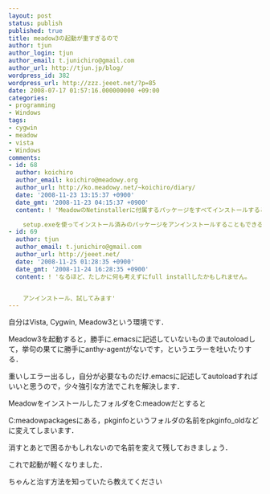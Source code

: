 ```yaml
---
layout: post
status: publish
published: true
title: meadow3の起動が重すぎるので
author: tjun
author_login: tjun
author_email: t.junichiro@gmail.com
author_url: http://tjun.jp/blog/
wordpress_id: 382
wordpress_url: http://zzz.jeeet.net/?p=85
date: 2008-07-17 01:57:16.000000000 +09:00
categories:
- programming
- Windows
tags:
- cygwin
- meadow
- vista
- Windows
comments:
- id: 68
  author: koichiro
  author_email: koichiro@meadowy.org
  author_url: http://ko.meadowy.net/~koichiro/diary/
  date: '2008-11-23 13:15:37 +0900'
  date_gmt: '2008-11-23 04:15:37 +0900'
  content: ! 'MeadowのNetinstallerに付属するパッケージをすべてインストールするとそうなってしまうので、必要なパッケージだけ選択してインストールすると良いですよ。

    setup.exeを使ってインストール済みのパッケージをアンインストールすることもできるので試してみてください。'
- id: 69
  author: tjun
  author_email: t.junichiro@gmail.com
  author_url: http://jeeet.net/
  date: '2008-11-25 01:28:35 +0900'
  date_gmt: '2008-11-24 16:28:35 +0900'
  content: ! 'なるほど、たしかに何も考えずにfull installしたかもしれません。


    アンインストール、試してみます'
---
```

自分はVista, Cygwin, Meadow3という環境です．

Meadow3を起動すると，勝手に.emacsに記述していないものまでautoloadして，挙句の果てに勝手にanthy-agentがないです，というエラーを吐いたりする．

重いしエラー出るし，自分が必要なものだけ.emacsに記述してautoloadすればいいと思うので，少々強引な方法でこれを解決します．

MeadowをインストールしたフォルダをC:meadowだとすると

C:meadowpackagesにある，pkginfoというフォルダの名前をpkginfo_oldなどに変えてしまいます．

消すとあとで困るかもしれないので名前を変えて残しておきましょう．



これで起動が軽くなりました．

ちゃんと治す方法を知っていたら教えてください
